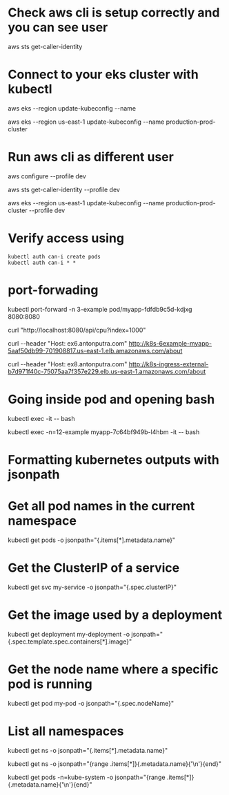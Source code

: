 # Check aws cli is setup correctly and you can see user

aws sts get-caller-identity

# Connect to your eks cluster with kubectl

aws eks --region <your-region> update-kubeconfig --name <your-cluster-name>

aws eks --region us-east-1 update-kubeconfig --name production-prod-cluster

# Run aws cli as different user

aws configure --profile dev

aws sts get-caller-identity --profile dev

aws eks --region us-east-1 update-kubeconfig --name production-prod-cluster --profile dev

# Verify access using

```
kubectl auth can-i create pods
kubectl auth can-i * *
```

# port-forwading

kubectl port-forward -n 3-example pod/myapp-fdfdb9c5d-kdjxg 8080:8080

curl "http://localhost:8080/api/cpu?index=1000"

curl --header "Host: ex6.antonputra.com" http://k8s-6example-myapp-5aaf50db99-701908817.us-east-1.elb.amazonaws.com/about

curl --header "Host: ex8.antonputra.com" http://k8s-ingress-external-b7d971f40c-75075aa7f357e229.elb.us-east-1.amazonaws.com/about

# Going inside pod and opening bash

kubectl exec -it <pod name> -- bash

kubectl exec -n=12-example myapp-7c64bf949b-l4hbm -it -- bash

# Formatting kubernetes outputs with jsonpath

# Get all pod names in the current namespace

kubectl get pods -o jsonpath="{.items[*].metadata.name}"

# Get the ClusterIP of a service

kubectl get svc my-service -o jsonpath="{.spec.clusterIP}"

# Get the image used by a deployment

kubectl get deployment my-deployment -o jsonpath="{.spec.template.spec.containers[*].image}"

# Get the node name where a specific pod is running

kubectl get pod my-pod -o jsonpath="{.spec.nodeName}"

# List all namespaces

kubectl get ns -o jsonpath="{.items[*].metadata.name}"

kubectl get ns -o jsonpath="{range .items[*]}{.metadata.name}{'\n'}{end}"

kubectl get pods -n=kube-system -o jsonpath="{range .items[*]}{.metadata.name}{'\n'}{end}"
